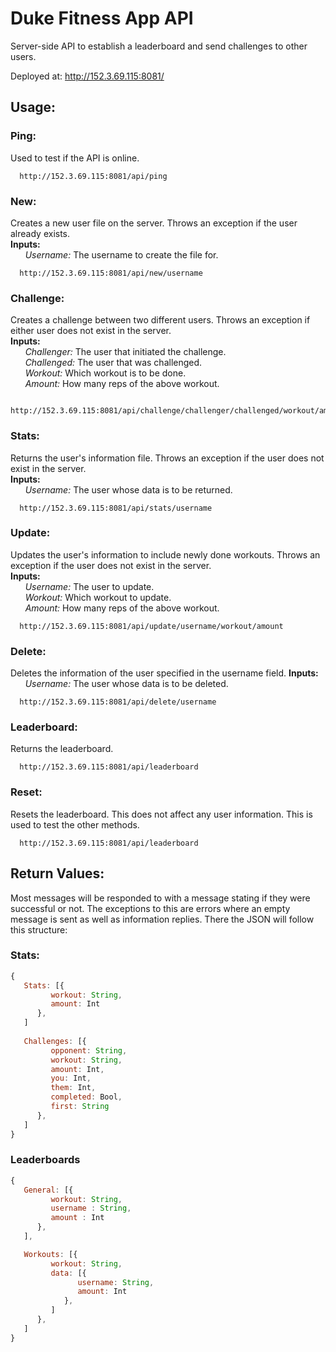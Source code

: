# Duke Fitness App API
Server-side API to establish a leaderboard and send challenges to other users.

Deployed at: 
http://152.3.69.115:8081/

## Usage: 
### Ping:
Used to test if the API is online.  
      
      http://152.3.69.115:8081/api/ping  
      
### New:
Creates a new user file on the server. Throws an exception if the user already exists.  
**Inputs:**  
&nbsp;&nbsp;&nbsp;&nbsp;&nbsp;&nbsp;*Username:* The username to create the file for.
   
      http://152.3.69.115:8081/api/new/username   
      
### Challenge:
Creates a challenge between two different users. Throws an exception if either user does not exist in the server.  
**Inputs:**  
&nbsp;&nbsp;&nbsp;&nbsp;&nbsp;&nbsp;*Challenger:* The user that initiated the challenge.      
&nbsp;&nbsp;&nbsp;&nbsp;&nbsp;&nbsp;*Challenged:* The user that was challenged.   
&nbsp;&nbsp;&nbsp;&nbsp;&nbsp;&nbsp;*Workout:* Which workout is to be done.   
&nbsp;&nbsp;&nbsp;&nbsp;&nbsp;&nbsp;*Amount:* How many reps of the above workout.   
      
      http://152.3.69.115:8081/api/challenge/challenger/challenged/workout/amount  
      
### Stats:
Returns the user's information file. Throws an exception if the user does not exist in the server.  
**Inputs:**  
&nbsp;&nbsp;&nbsp;&nbsp;&nbsp;&nbsp;*Username:* The user whose data is to be returned.           

      http://152.3.69.115:8081/api/stats/username  
      
### Update:
Updates the user's information to include newly done workouts. Throws an exception if the user does not exist in the server.  
**Inputs:**  
&nbsp;&nbsp;&nbsp;&nbsp;&nbsp;&nbsp;*Username:* The user to update.        
&nbsp;&nbsp;&nbsp;&nbsp;&nbsp;&nbsp;*Workout:* Which workout to update.   
&nbsp;&nbsp;&nbsp;&nbsp;&nbsp;&nbsp;*Amount:* How many reps of the above workout.   

      http://152.3.69.115:8081/api/update/username/workout/amount 
      
### Delete:
Deletes the information of the user specified in the username field.
**Inputs:**  
&nbsp;&nbsp;&nbsp;&nbsp;&nbsp;&nbsp;*Username:* The user whose data is to be deleted. 

      http://152.3.69.115:8081/api/delete/username      
      
### Leaderboard:
Returns the leaderboard.

      http://152.3.69.115:8081/api/leaderboard  
      
### Reset:
Resets the leaderboard. This does not affect any user information. This is used to test the other methods.

      http://152.3.69.115:8081/api/leaderboard  
   
## Return Values:
Most messages will be responded to with a message stating if they were successful or not. The exceptions to this are errors where an empty message is sent as well as information replies. There the JSON will follow this structure:
### Stats:
```javascript
{  
   Stats: [{  
         workout: String,  
         amount: Int  
      },  
   ] 
   
   Challenges: [{  
         opponent: String,  
         workout: String,  
         amount: Int,
         you: Int,
         them: Int,
         completed: Bool,
         first: String
      },  
   ]  
}
```

### Leaderboards
```javascript
{
   General: [{
         workout: String, 
         username : String, 
         amount : Int
      },
   ],

   Workouts: [{
         workout: String, 
         data: [{
               username: String, 
               amount: Int
            },
         ]
      },
   ]
}
```
